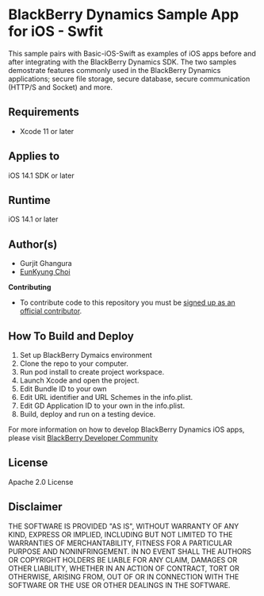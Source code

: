 # BlackBerry Dynamics Sample App for iOS - Swfit

This sample pairs with Basic-iOS-Swift as examples of iOS apps before and after integrating with the BlackBerry Dynamics SDK. The two samples demostrate features commonly used in the BlackBerry Dynamics applications; secure file storage, secure database, secure communication (HTTP/S and Socket) and more.


## Requirements

* Xcode 11 or later


## Applies to

iOS 14.1 SDK or later


## Runtime

iOS 14.1 or later


## Author(s)

* Gurjit Ghangura
* [EunKyung Choi](http://www.twitter.com/echotown)

**Contributing**

* To contribute code to this repository you must be [signed up as an official contributor](http://blackberry.github.com/howToContribute.html).


## How To Build and Deploy

1. Set up BlackBerry Dymaics environment
2. Clone the repo to your computer.
3. Run pod install to create project workspace.
4. Launch Xcode and open the project.
5. Edit Bundle ID to your own
6. Edit URL identifier and URL Schemes in the info.plist.
7. Edit GD Application ID to your own in the info.plist.
8. Build, deploy and run on a testing device. 

For more information on how to develop BlackBerry Dynamics iOS apps, please visit [BlackBerry Developer Community](https://community.blackberry.com/community/gdn) 


## License

Apache 2.0 License


## Disclaimer

THE SOFTWARE IS PROVIDED "AS IS", WITHOUT WARRANTY OF ANY KIND, EXPRESS OR IMPLIED, INCLUDING BUT NOT LIMITED TO THE WARRANTIES OF MERCHANTABILITY, FITNESS FOR A PARTICULAR PURPOSE AND NONINFRINGEMENT. IN NO EVENT SHALL THE AUTHORS OR COPYRIGHT HOLDERS BE LIABLE FOR ANY CLAIM, DAMAGES OR OTHER LIABILITY, WHETHER IN AN ACTION OF CONTRACT, TORT OR OTHERWISE, ARISING FROM, OUT OF OR IN CONNECTION WITH THE SOFTWARE OR THE USE OR OTHER DEALINGS IN THE SOFTWARE.
